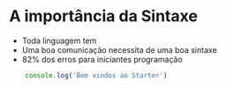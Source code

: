 # A importância da Sintaxe

* Toda linguagem tem
* Uma boa comunicação necessita de uma boa sintaxe
* 82% dos erros para iniciantes programação


```js
    console.log('Bem vindos ao Starter')
```